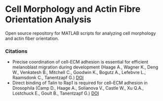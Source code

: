 # Cell Morphology and Actin Fibre Orientation Analysis
Open source repository for MATLAB scripts for analyzing cell morphology and actin fiber orientation.
### Citations
- Precise coordination of cell-ECM adhesion is essential for efficient melanoblast migration during development (Haage A., Wagner K., Deng W., Venkatesh B., Mitchell C., Goodwin K., Bogutz A., Lefebvre L., Raamsdonk C., Tanentzapf G.) [DOI](https://doi.org/10.1242/dev.184234)
- Direct binding of Talin to Rap1 is required for cell–ECM adhesion in Drosophila (Camp D., Haage A., Solianova V., Castle W., Xu Q.A., Lostchuck E., Goult B., Tanentzapf G.) [DOI](https://doi.org/10.1242/jcs.225144)
